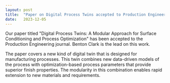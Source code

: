 ```yaml
---
layout: post
title:  "Paper on Digital Process Twins accepted to Production Engineering"
date:   2023-12-05
---
```

Our paper titled "Digital Process Twins: A Modular Approach for Surface Conditioning and Process Optimization" has been accepted to the Production Engineering journal. Benton Clark is the lead on this work. 

The paper covers a new kind of digital twin that is designed for manufacturing processes. This twin combines new data-driven models of the process with optimization-based process parameters that provide superior finish properties. The modularity in this combination enables rapid extension to new materials and requirements. 
